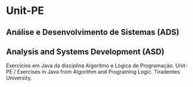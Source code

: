 # Unit-PE #
## Análise e Desenvolvimento de Sistemas (ADS)
## Analysis and Systems Development (ASD)

Exercícios em Java da disciplina Algoritmo e Lógica de Programação.  Unit-PE /
Exercises in Java from Algorithm and Programing Logic. Tiradentes University. 
